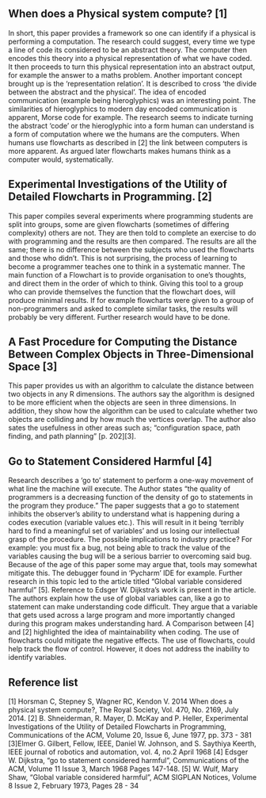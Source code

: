 ## When does a Physical system compute? [1] ##
In short, this paper provides a framework so one can identify if a physical is performing a computation. The research could suggest, every time we type a line of code its considered to be an abstract theory. The computer then encodes this theory into a physical representation of what we have coded. It then proceeds to turn this physical representation into an abstract output, for example the answer to a maths problem. Another important concept brought up is the ‘representation relation’. It is described to cross ‘the divide between the abstract and the physical’. The idea of encoded communication (example being hieroglyphics) was an interesting point. The similarities of hieroglyphics to modern day encoded communication is apparent, Morse code for example. The research seems to indicate turning the abstract ‘code’ or the hieroglyphic into a form human can understand is a form of computation where we the humans are the computers. When humans use flowcharts as described in [2] the link between computers is more apparent. As argued later flowcharts makes humans think as a computer would, systematically.

## Experimental Investigations of the Utility of Detailed Flowcharts in Programming. [2] ##

This paper compiles several experiments where programming students are split into groups, some are given flowcharts (sometimes of differing complexity) others are not. They are then told to complete an exercise to do with programming and the results are then compared. The results are all the same; there is no difference between the subjects who used the flowcharts and those who didn’t. This is not surprising, the process of learning to become a programmer teaches one to think in a systematic manner. The main function of a Flowchart is to provide organisation to one’s thoughts, and direct them in the order of which to think. Giving this tool to a group who can provide themselves the function that the flowchart does, will produce minimal results. If for example flowcharts were given to a group of non-programmers and asked to complete similar tasks, the results will probably be very different. Further research would have to be done. 

## A Fast Procedure for Computing the Distance Between Complex Objects in Three-Dimensional Space [3] ## 
This paper provides us with an algorithm to calculate the distance between two objects in any R dimensions. The authors say the algorithm is designed to be more efficient when the objects are seen in three dimensions. In addition, they show how the algorithm can be used to calculate whether two objects are colliding and by how much the vertices overlap. The author also sates the usefulness in other areas such as; “configuration space, path finding, and path planning” [p. 202][3].


## Go to Statement Considered Harmful [4] ##
Research describes a ‘go to’ statement to perform a one-way movement of what line the machine will execute. The Author states “the quality of programmers is a decreasing function of the density of go to statements in the program they produce.” The paper suggests that a go to statement inhibits the observer’s ability to understand what is happening during a codes execution (variable values etc.). This will result in it being ‘terribly hard to find a meaningful set of variables’ and us losing our intellectual grasp of the procedure. The possible implications to industry practice? For example: you must fix a bug, not being able to track the value of the variables causing the bug will be a serious barrier to overcoming said bug. Because of the age of this paper some may argue that, tools may somewhat mitigate this.  The debugger found in ‘Pycharm’ IDE for example. Further research in this topic led to the article titled “Global variable considered harmful” [5]. Reference to Edsger W. Dijkstra’s work is present in the article. The authors explain how the use of global variables can, like a go to statement can make understanding code difficult. They argue that a variable that gets used across a large program and more importantly changed during this program makes understanding hard. A Comparison between [4] and [2] highlighted the idea of maintainability when coding. The use of flowcharts could mitigate the negative effects. The use of flowcharts, could help track the flow of control. However, it does not address the inability to identify variables. 
## Reference list ##
[1] Horsman C, Stepney S, Wagner RC, Kendon V. 2014 When does a physical system compute?, The Royal Society, Vol. 470, No. 2169, July 2014.
 [2] B. Shneiderman, R. Mayer, D. McKay and P. Heller, Experimental Investigations of the Utility of Detailed Flowcharts in Programming, Communications of the ACM, Volume 20, Issue 6, June 1977, pp. 373 - 381
[3]Elmer G. Gilbert, Fellow, IEEE, Daniel W. Johnson, and S. Saythiya Keerth, IEEE journal of robotics and automation, vol. 4, no.2 April 1968
[4] Edsger W. Dijkstra, “go to statement considered harmful”, Communications of the ACM, Volume 11 Issue 3, March 1968 Pages 147-148.
[5] W. Wulf, Mary Shaw, “Global variable considered harmful”, ACM SIGPLAN Notices, Volume 8 Issue 2, February 1973, Pages 28 - 34

